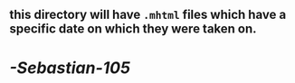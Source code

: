 ## this directory will have `.mhtml` files which have a specific date on which they were taken on.
# ***-Sebastian-105***
